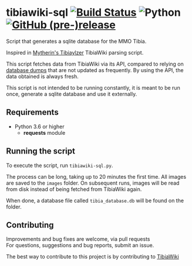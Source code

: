 # tibiawiki-sql [![Build Status](https://travis-ci.org/Galarzaa90/tibiawiki-sql.svg?branch=master)](https://travis-ci.org/Galarzaa90/tibiawiki-sql) ![Python](https://img.shields.io/badge/python-3.6+-yellow.svg) [![GitHub (pre-)release](https://img.shields.io/github/release/Galarzaa90/tibiawiki-sql/all.svg)](https://github.com/Galarzaa90/tibiawiki-sql/releases) 
Script that generates a sqlite database for the MMO Tibia.

Inspired in [Mytherin's Tibiaylzer](https://github.com/Mytherin/Tibialyzer) TibiaWiki parsing script.

This script fetches data from TibiaWiki via its API, compared to relying on [database dumps](http://tibia.wikia.com/wiki/Special:Statistics)
that are not updated as frequently. By using the API, the data obtained is always fresh.

This script is not intended to be running constantly, it is meant to be run once, generate a sqlite database and use it 
externally.

## Requirements

* Python 3.6 or higher
    * **requests** module
    
## Running the script
To execute the script, run `tibiawiki-sql.py`.

The process can be long, taking up to 20 minutes the first time. All images are saved to the `images` folder. On 
subsequent runs, images will be read from disk instead of being fetched from TibiaWiki again.

When done, a database file called `tibia_database.db` will be found on the folder.

## Contributing
Improvements and bug fixes are welcome, via pull requests  
For questions, suggestions and bug reports, submit an issue.

The best way to contribute to this project is by contributing to [TibiaWiki](http://tibia.wikia.com)

